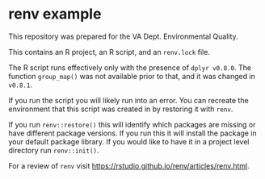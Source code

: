 # renv example

This repository was prepared for the VA Dept. Environmental Quality.

This contains an R project, an R script, and an `renv.lock` file. 

The R script runs effectively only with the presence of `dplyr v0.8.0`. The function `group_map()` was not available prior to that, and it was changed in `v0.8.1`. 

If you run the script you will likely run into an error. You can recreate the environment that this script was created in by restoring it with `renv`.

If you run `renv::restore()` this will identify which packages are missing or have different package versions. If you run this it will install the package in your default package library. If you would like to have it in a project level directory run `renv::init()`.

For a review of `renv` visit https://rstudio.github.io/renv/articles/renv.html.
